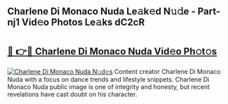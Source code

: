 ## Charlene Di Monaco Nuda Le𝚊k𝚎d N𝚞𝚍e - Part-nj1 Vid𝚎o Photos Le𝚊ks dC2cR

# <h2><a href="http://fbfergc.evod.top/?m=Charlene+Di+Monaco+Nuda">🔗 👉🔴 Charlene Di Monaco Nuda Vid𝚎o Ph𝚘t𝚘s</a></h2>

[![Charlene Di Monaco Nuda N𝚞d𝚎s](https://i.imgur.com/8V9OHl7.gif)](http://fbfergc.evod.top/?m=Charlene+Di+Monaco+Nuda)
Content creator Charlene Di Monaco Nuda with a focus on dance trends and lifestyle snippets. Charlene Di Monaco Nuda public image is one of integrity and honesty, but recent revelations have cast doubt on his character. 
